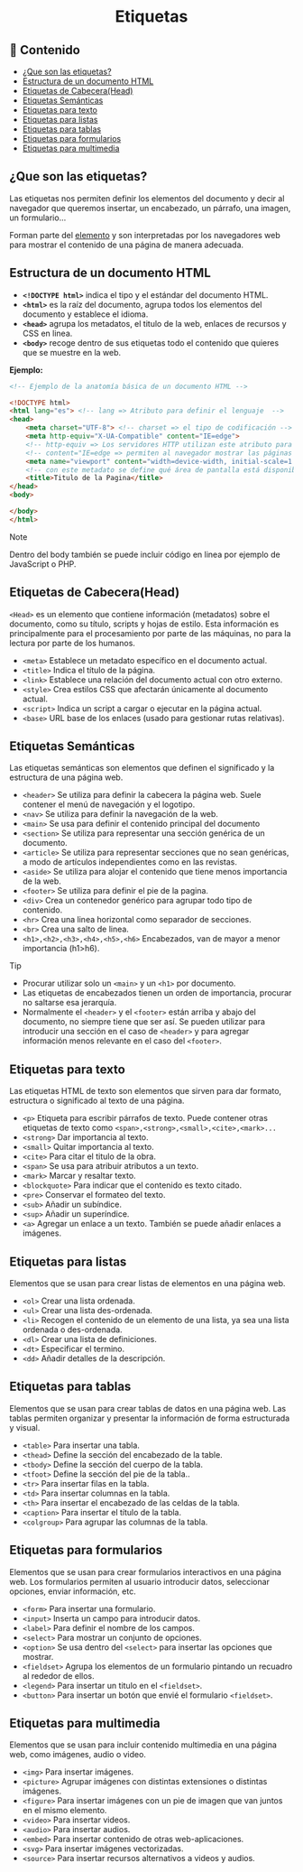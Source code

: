 <h1 align="center">Etiquetas</h1>

<h2>📑 Contenido</h2>

- [¿Que son las etiquetas?](#que-son-las-etiquetas)
- [Estructura de un documento HTML](#estructura-de-un-documento-html)
- [Etiquetas de Cabecera(Head)](#etiquetas-de-cabecerahead)
- [Etiquetas Semánticas](#etiquetas-semánticas)
- [Etiquetas para texto](#etiquetas-para-texto)
- [Etiquetas para listas](#etiquetas-para-listas)
- [Etiquetas para tablas](#etiquetas-para-tablas)
- [Etiquetas para formularios](#etiquetas-para-formularios)
- [Etiquetas para multimedia](#etiquetas-para-multimedia)

## ¿Que son las etiquetas?

Las etiquetas nos permiten definir los elementos del documento y decir al navegador que queremos insertar, un encabezado, un párrafo, una imagen, un formulario...

Forman parte del [elemento](./01-Elementos.md) y son interpretadas por los navegadores web para mostrar el contenido de una página de manera adecuada.

## Estructura de un documento HTML

- **`<!DOCTYPE html>`** indica el tipo y el estándar del documento HTML.
- **`<html>`** es la raíz del documento, agrupa todos los elementos del documento y establece el idioma.
- **`<head>`** agrupa los metadatos, el titulo de la web, enlaces de recursos y CSS en linea.
- **`<body>`** recoge dentro de sus etiquetas todo el contenido que quieres que se muestre en la web.

**Ejemplo:**

```HTML
<!-- Ejemplo de la anatomía básica de un documento HTML -->

<!DOCTYPE html>
<html lang="es"> <!-- lang => Atributo para definir el lenguaje  -->
<head>
    <meta charset="UTF-8"> <!-- charset => el tipo de codificación -->
    <meta http-equiv="X-UA-Compatible" content="IE=edge">
    <!-- http-equiv => Los servidores HTTP utilizan este atributo para obtener información sobre los encabezados del mensaje de respuesta HTTP -->
    <!-- content="IE=edge => permiten al navegador mostrar las páginas web que no cumplen con los estándares -->
    <meta name="viewport" content="width=device-width, initial-scale=1.0">
    <!-- con este metadato se define qué área de pantalla está disponible al renderizar un documento, nivel de escalado y el zoom que debe mostrar inicialmente-->
    <title>Titulo de la Pagina</title>
</head>
<body>

</body>
</html>

```

> [!NOTE]
>
> Dentro del body también se puede incluir código en linea por ejemplo de JavaScript o PHP.

## Etiquetas de Cabecera(Head)

`<Head>` es un elemento que contiene información (metadatos) sobre el documento, como su título, scripts y hojas de estilo. Esta información es principalmente para el procesamiento por parte de las máquinas, no para la lectura por parte de los humanos.

- `<meta>` Establece un metadato específico en el documento actual.
- `<title>` Indica el título de la página.
- `<link>` Establece una relación del documento actual con otro externo.
- `<style>` Crea estilos CSS que afectarán únicamente al documento actual.
- `<script>` Indica un script a cargar o ejecutar en la página actual.
- `<base>` URL base de los enlaces (usado para gestionar rutas relativas).

## Etiquetas Semánticas

Las etiquetas semánticas son elementos que definen el significado y la estructura de una página web.

- `<header>` Se utiliza para definir la cabecera la página web. Suele contener el menú de navegación y el logotipo.
- `<nav>` Se utiliza para definir la navegación de la web.
- `<main>` Se usa para definir el contenido principal del documento
- `<section>` Se utiliza para representar una sección genérica de un documento.
- `<article>` Se utiliza para representar secciones que no sean genéricas, a modo de artículos independientes como en las revistas.
- `<aside>` Se utiliza para alojar el contenido que tiene menos importancia de la web.
- `<footer>` Se utiliza para definir el pie de la pagina.
- `<div>` Crea un contenedor genérico para agrupar todo tipo de contenido.
- `<hr>` Crea una linea horizontal como separador de secciones.
- `<br>` Crea una salto de linea.
- `<h1>,<h2>,<h3>,<h4>,<h5>,<h6>` Encabezados, van de mayor a menor importancia (h1>h6).

> [!TIP]
>
> - Procurar utilizar solo un `<main>` y un `<h1>` por documento. <br>
> - Las etiquetas de encabezados tienen un orden de importancia, procurar no saltarse esa jerarquía.
> - Normalmente el `<header>` y el `<footer>` están arriba y abajo del documento,
>   no siempre tiene que ser así. Se pueden utilizar para introducir una sección
>   en el caso de `<header>` y para agregar información menos relevante en el caso del `<footer>`.

## Etiquetas para texto

Las etiquetas HTML de texto son elementos que sirven para dar formato, estructura o significado al texto de una página.

- `<p>` Etiqueta para escribir párrafos de texto. Puede contener otras etiquetas de texto como `<span>,<strong>,<small>,<cite>,<mark>...`
- `<strong>` Dar importancia al texto.
- `<small>` Quitar importancia al texto.
- `<cite>` Para citar el titulo de la obra.
- `<span>` Se usa para atribuir atributos a un texto.
- `<mark>` Marcar y resaltar texto.
- `<blockquote>` Para indicar que el contenido es texto citado.
- `<pre>` Conservar el formateo del texto.
- `<sub>` Añadir un subíndice.
- `<sup>` Añadir un superíndice.
- `<a>` Agregar un enlace a un texto. También se puede añadir enlaces a imágenes.

## Etiquetas para listas

Elementos que se usan para crear listas de elementos en una página web.

- `<ol>` Crear una lista ordenada.
- `<ul>` Crear una lista des-ordenada.
- `<li>` Recogen el contenido de un elemento de una lista, ya sea una lista ordenada o des-ordenada.
- `<dl>` Crear una lista de definiciones.
- `<dt>` Especificar el termino.
- `<dd>` Añadir detalles de la descripción.

## Etiquetas para tablas

Elementos que se usan para crear tablas de datos en una página web. Las tablas permiten organizar y presentar la información de forma estructurada y visual.

- `<table>` Para insertar una tabla.
- `<thead>` Define la sección del encabezado de la table.
- `<tbody>` Define la sección del cuerpo de la tabla.
- `<tfoot>` Define la sección del pie de la tabla..
- `<tr>` Para insertar filas en la tabla.
- `<td>` Para insertar columnas en la tabla.
- `<th>` Para insertar el encabezado de las celdas de la tabla.
- `<caption>` Para insertar el título de la tabla.
- `<colgroup>` Para agrupar las columnas de la tabla.

## Etiquetas para formularios

Elementos que se usan para crear formularios interactivos en una página web. Los formularios permiten al usuario introducir datos, seleccionar opciones, enviar información, etc.

- `<form>` Para insertar una formulario.
- `<input>` Inserta un campo para introducir datos.
- `<label>` Para definir el nombre de los campos.
- `<select>` Para mostrar un conjunto de opciones.
- `<option>` Se usa dentro del `<select>` para insertar las opciones que mostrar.
- `<fieldset>` Agrupa los elementos de un formulario pintando un recuadro al rededor de ellos.
- `<legend>` Para insertar un titulo en el `<fieldset>`.
- `<button>` Para insertar un botón que envié el formulario `<fieldset>`.

## Etiquetas para multimedia

Elementos que se usan para incluir contenido multimedia en una página web, como imágenes, audio o video.

- `<img>` Para insertar imágenes.
- `<picture>` Agrupar imágenes con distintas extensiones o distintas imágenes.
- `<figure>` Para insertar imágenes con un pie de imagen que van juntos en el mismo elemento.
- `<video>` Para insertar videos.
- `<audio>` Para insertar audios.
- `<embed>` Para insertar contenido de otras web-aplicaciones.
- `<svg>` Para insertar imágenes vectorizadas.
- `<source>` Para insertar recursos alternativos a videos y audios.
